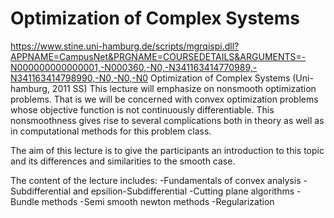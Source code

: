 # Optimization of Complex Systems
https://www.stine.uni-hamburg.de/scripts/mgrqispi.dll?APPNAME=CampusNet&PRGNAME=COURSEDETAILS&ARGUMENTS=-N000000000000001,-N000360,-N0,-N341163414770989,-N341163414798990,-N0,-N0,-N0
Optimization of Complex Systems (Uni-hamburg, 2011 SS)
This lecture will emphasize on nonsmooth optimization problems. 
That is we will be concerned with convex optimization problems whose objective function is not continuously differentiable. 
This nonsmoothness gives rise to several complications both in theory as well as in computational methods for this problem class. 

The aim of this lecture is to give the participants an introduction to 
this topic and its differences and similarities to the smooth case. 

The content of the lecture includes: 
-Fundamentals of convex analysis 
-Subdifferential and epsilion-Subdifferential 
-Cutting plane algorithms 
-Bundle methods 
-Semi smooth newton methods 
-Regularization

